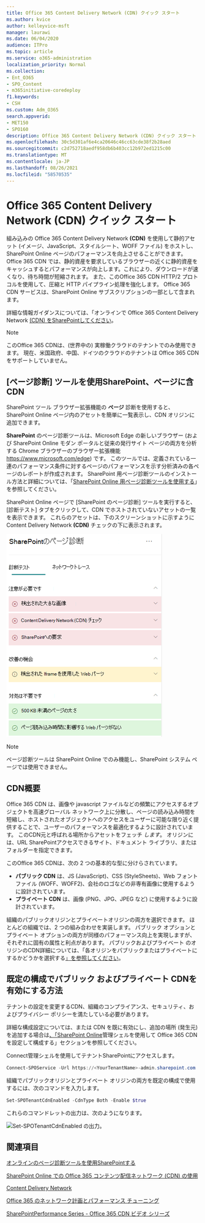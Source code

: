 ```yaml
---
title: Office 365 Content Delivery Network (CDN) クイック スタート
ms.author: kvice
author: kelleyvice-msft
manager: laurawi
ms.date: 06/04/2020
audience: ITPro
ms.topic: article
ms.service: o365-administration
localization_priority: Normal
ms.collection:
- Ent_O365
- SPO_Content
- m365initiative-coredeploy
f1.keywords:
- CSH
ms.custom: Adm_O365
search.appverid:
- MET150
- SPO160
description: Office 365 Content Delivery Network (CDN) クイック スタート
ms.openlocfilehash: 30c5d301af6e4ca20646c46cc63cde38f2b28aed
ms.sourcegitcommit: c2d752718aedf958db6b403cc12b972ed1215c00
ms.translationtype: MT
ms.contentlocale: ja-JP
ms.lasthandoff: 08/26/2021
ms.locfileid: "58570535"
---
```

# <a name="office-365-content-delivery-network-cdn-quickstart"></a>Office 365 Content Delivery Network (CDN) クイック スタート

組み込みの Office 365 Content Delivery Network **(CDN)** を使用して静的アセット (イメージ、JavaScript、スタイルシート、WOFF ファイル) をホストし、SharePoint Online ページのパフォーマンスを向上させることができます。 Office 365 CDN では、静的資産を要求しているブラウザーの近くに静的資産をキャッシュするとパフォーマンスが向上します。これにより、ダウンロードが速くなり、待ち時間が短縮されます。 また、このOffice 365 CDN HTTP/2 プロトコルを使用して、圧縮と HTTP パイプライン処理を強化します。 Office 365 CDN サービスは、SharePoint Online サブスクリプションの一部として含まれます。

詳細な情報ガイダンスについては、「オンラインで Office 365 Content Delivery Network [(CDN) をSharePointしてください](use-microsoft-365-cdn-with-spo.md)。

>[!NOTE]
>このOffice 365 CDNは、(世界中の) 実稼働クラウドのテナントでのみ使用できます。 現在、米国政府、中国、ドイツのクラウドのテナントは Office 365 CDN をサポートしていません。

## <a name="use-the-page-diagnostics-for-sharepoint-tool-to-identify-items-not-in-cdn"></a>[ページ診断] ツールを使用SharePoint、ページに含CDN

SharePoint ツール ブラウザー拡張機能の **ページ** 診断を使用すると、SharePoint Online ページ内のアセットを簡単に一覧表示し、CDN オリジンに追加できます。

**SharePoint** のページ診断ツールは、Microsoft Edge の新しいブラウザー (および SharePoint Online モダン ポータルと従来の発行サイト ページの両方を分析する Chrome ブラウザーのブラウザー拡張機能 https://www.microsoft.com/edge) です。 このツールでは、定義されている一連のパフォーマンス条件に対するページのパフォーマンスを示す分析済みの各ページのレポートが作成されます。 SharePoint 用ページ診断ツールのインストール方法と詳細については、「[SharePoint Online 用ページ診断ツールを使用する](./page-diagnostics-for-spo.md)」を参照してください。

SharePoint Online ページで [SharePoint のページ診断] ツールを実行すると、[診断テスト] タブをクリックして、CDN でホストされていないアセットの一覧を表示できます。 これらのアセットは、下のスクリーンショットに示すようにContent Delivery Network **(CDN)** チェックの下に表示されます。

![ページ診断。](../media/page-diagnostics-for-spo/pagediag-results-general.PNG)

>[!NOTE]
>ページ診断ツールは SharePoint Online でのみ機能し、SharePoint システム ページでは使用できません。

## <a name="cdn-overview"></a>CDN概要

Office 365 CDN は、画像や javascript ファイルなどの頻繁にアクセスするオブジェクトを高速グローバル ネットワーク上に分散し、ページの読み込み時間を短縮し、ホストされたオブジェクトへのアクセスをユーザーに可能な限り近く提供することで、ユーザーのパフォーマンスを最適化するように設計されています。 このCDN元と呼ばれる場所からアセットをフェッチ _します_。 オリジンには、URL SharePointアクセスできるサイト、ドキュメント ライブラリ、またはフォルダーを指定できます。

このOffice 365 CDNは、次の 2 つの基本的な型に分けらされています。

- **パブリック CDN** は、JS (JavaScript)、CSS (StyleSheets)、Web フォント ファイル (WOFF、WOFF2)、会社のロゴなどの非専有画像に使用するように設計されています。
- **プライベート CDN** は、画像 (PNG、JPG、JPEG など) に使用するように設計されています。

組織のパブリックオリジンとプライベートオリジンの両方を選択できます。 ほとんどの組織では、2 つの組み合わせを実装します。 パブリック オプションとプライベート オプションの両方が同様のパフォーマンス向上を実現しますが、それぞれに固有の属性と利点があります。 パブリックおよびプライベート のオリジンのCDN詳細については、「各オリジンをパブリックまたはプライベートにするかどうかを選択する[」を参照してください](use-microsoft-365-cdn-with-spo.md#CDNOriginChoosePublicPrivate)。

## <a name="how-to-enable-public-and-private-cdn-with-the-default-configuration"></a>既定の構成でパブリック およびプライベート CDNを有効にする方法
テナントの設定を変更するCDN、組織のコンプライアンス、セキュリティ、およびプライバシー ポリシーを満たしている必要があります。

詳細な構成設定については、または CDN を既に有効にし、追加の場所 (発生元) を追加する場合は[、「SharePoint Online](use-microsoft-365-cdn-with-spo.md#set-up-and-configure-the-office-365-cdn-by-using-the-sharepoint-online-management-shell)管理シェルを使用して Office 365 CDN を設定して構成する」セクションを参照してください。

Connect管理シェルを使用してテナントSharePointにアクセスします。

```PowerShell
Connect-SPOService -Url https://<YourTenantName>-admin.sharepoint.com
```

組織でパブリックオリジンとプライベート オリジンの両方を既定の構成で使用するには、次のコマンドを入力します。

```PowerShell
Set-SPOTenantCdnEnabled -CdnType Both -Enable $true
```

これらのコマンドレットの出力は、次のようになります。

![Set-SPOTenantCdnEnabled の出力。](../media/O365-CDN/o365-cdn-enable-output.png)

## <a name="see-also"></a>関連項目

[オンラインのページ診断ツールを使用SharePointする](./page-diagnostics-for-spo.md)

[SharePoint Online での Office 365 コンテンツ配信ネットワーク (CDN) の使用](use-microsoft-365-cdn-with-spo.md)

[Content Delivery Network](./content-delivery-networks.md)

[Office 365 のネットワーク計画とパフォーマンス チューニング](./network-planning-and-performance.md)

[SharePointPerformance Series - Office 365 CDN ビデオ シリーズ](https://www.youtube.com/playlist?list=PLR9nK3mnD-OWMfr1BA9mr5oCw2aJXw4WA)